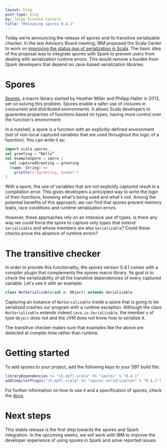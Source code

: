 ```yaml
---
layout: blog
post-type: blog
by: Jorge Vicente Cantero
title: "Releasing spores 0.4.1"
---
```


Today we’re announcing the release of spores and its transitive serializable
checker. In the last Advisory Board meeting, IBM proposed the Scala Center to
work on [improving the status quo of serialization in
Scala](https://github.com/scalacenter/advisoryboard/blob/master/proposals/006-compile-time-serializibility-check.md).
The basic idea of the proposal was to integrate spores with Spark to prevent
users from dealing with serialization runtime errors. This would remove a burden
from Spark developers that depend on Java-based serialization libraries.
  
# Spores
  
[Spores](https://github.com/scalacenter/spores), a macro library started by Heather
Miller and Philipp Haller in 2013, set on solving this problem. Spores enable a
safer use of closures in concurrent and distributed environments. It allows
Scala developers to guarantee properties of functions based on types, having
more control over the function's environment.
  
In a nutshell, a spore is a function with an explicitly-defined environment (set
of non-local captured variables that are used throughout the logic of a
function). You can write it as:
  
```scala
import scala.spores._
val greeting = “Hello”
val exampleSpore = spore {
  val capturedGreeting = greeting
  (name: String) =>
    println(s"$greeting, $name!")
}
```
  
With a spore, the use of variables that are not explicitly captured result in a
compilation error. This gives developers a principled way to write the logic of
their functions, knowing what's being used and what's not. Among the potential
benefits of this approach, we can find that spores prevent memory leaks, race
conditions and runtime serialization errors.
  
However, these approaches rely on an intensive use of types. Is there any way we
could force the spore to capture only types that extend `Serializable` and whose
members are also `Serializable`? Could these checks prove the absence of runtime
errors?
  
# The transitive checker
  
In order to provide this functionality, the spores version 0.4.1 comes with a
compiler plugin that complements the spores macro library. Its goal is to check
the serializability of all the transitive dependencies of every captured
variable. Let's see it with an example:
  
```scala
class NotSerializable(val o: Object) extends Serializable
```
  
Capturing an instance of `NotSerializable` inside a spore that is going to be
serialized crashes our program with a runtime exception. Although the class
`NotSerializable` extends indeed `java.io.Serializable`, the member `o` of type
`Object` does not and the JVM does not know how to serialize it.
  
The transitive checker makes sure that examples like the above are detected at
compile-time rather than runtime.
  
# Getting started
  
To add spores to your project, add the following keys to your SBT build file:
  
```scala
libraryDependencies += "ch.epfl.scala" %% "spores" % "0.4.1"
addCompilerPlugin("ch.epfl.scala" %% "spores-serialization" % "0.4.1")
```
  
For further information on how to use it and a specification of spores, check
the [docs](http://scalacenter.github.io/spores/spores.html).
  
# Next steps
  
This stable release is the first step towards the spores and Spark integration.
In the upcoming weeks, we will work with IBM to improve the developer experience
of using spores in Spark and solve reported issues.
